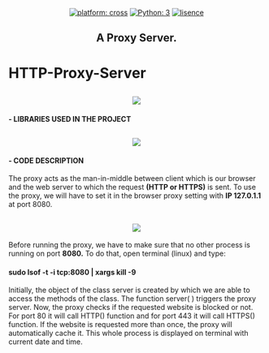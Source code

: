 <p align="center">
    <a href="#" target="_blank"><img src="https://img.shields.io/badge/platform-cross-important" alt="platform: cross" /></a>
    <a href="https://www.python.org/" target="_blank"><img src="https://img.shields.io/badge/Python-3-yellow.svg?logo=python" alt="Python: 3" /></a>
    <a href="https://opensource.org/licenses/MIT" target="_blank"><img src="https://img.shields.io/badge/license-MIT-green.svg" alt="lisence" /></a>
</p>
<h2 align="center"> A Proxy Server.</h4>


# HTTP-Proxy-Server
<h2 align="center"><img src="https://github.com/A51F221B/ProxyServer/blob/main/proxy.png"></h2>

#### - LIBRARIES USED IN THE PROJECT

<h2 align="center"><img src="https://github.com/A51F221B/ProxyServer/blob/main/imports.png"></h2>

#### - CODE DESCRIPTION
 The proxy acts as the man-in-middle between client which is our browser and the web server to which the request **(HTTP or HTTPS)** is sent. To use the proxy, we will have to set it in the browser proxy setting with **IP 127.0.1.1** at port 8080.
 
<h2 align="center"><img src="https://github.com/A51F221B/ProxyServer/blob/main/ss.png"></h2>

Before running the proxy, we have to make sure that no other process is running on port **8080.** To do that, open terminal (linux) and type:

   #### **sudo lsof -t -i tcp:8080 | xargs kill -9**

Initially, the object of the class server is created by which we are able to access the methods of the class. The function server( ) triggers the proxy server. Now, the proxy checks if the requested website is blocked or not. For port 80 it will call HTTP() function and for port 443 it will call HTTPS() function. If the website is requested more than once, the proxy will automatically cache it. This whole process is displayed on terminal with current date and time.



